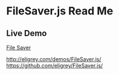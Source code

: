 FileSaver.js Read Me
====================

## Live Demo

[File Saver]( http://jaanga.github.io/libs/fs/file-saver.html )


<http://eligrey.com/demos/FileSaver.js/>  
<https://github.com/eligrey/FileSaver.js/>

